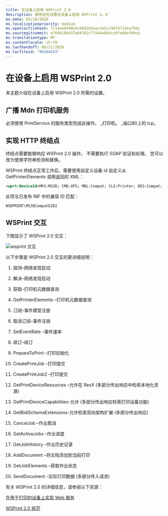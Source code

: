 ```yaml
---
title: 在设备上启用 WSPrint 2.0
description: 使用这些设置在设备上启用 WSPrint 2。0
ms.date: 05/18/2020
ms.localizationpriority: medium
ms.openlocfilehash: 7114ae0440e5cb69203eac3e5cc9679718ea794c
ms.sourcegitcommit: e769619bd37e04762c77444e8b4ce9fe86ef09cb
ms.translationtype: MT
ms.contentlocale: zh-CN
ms.lasthandoff: 08/31/2020
ms.locfileid: "89184543"
---
```

# <a name="enable-wsprint-20-on-a-device"></a>在设备上启用 WSPrint 2.0

本主题介绍在设备上启用 WSPrint 2.0 所需的设置。

## <a name="broadcast-a-mdns-printer-service"></a>广播 Mdn 打印机服务

必须使用 PrintService 的服务类型完成此操作。 \_打印机。 \_端口80上的 tcp。

## <a name="implement-a-http-endpoint"></a>实现 HTTP 终结点

终结点需要能够响应 WSPrint 2.0 操作。 不需要执行 SOAP 验证和处理。 您可以改为使用字符串检测和替换。

WSPrint 终结点正常工作后，需要使用自定义设备 id 自定义从 GetPrinterElements 调用返回的 XML：

```xml
<wprt:DeviceId>MFG:MS3D; CMD:XPS; MDL:Compat; CLS:Printer; DES:Compat; CID:MS3DWSD</wprt:DeviceId>
```

此项与已发布 INF 中的兼容 ID 匹配：

```xml
WSDPRINT\MS3DCompatE2D2
```

## <a name="wsprint-interactions"></a>WSPrint 交互

下图显示了 WSPrint 2.0 交互：

![wsprint 交互](images/wsprint-interactions.png)

以下步骤是 WSPrint 2.0 交互的更详细说明：

1. 探测–网络发现启动

1. 解决–网络发现启动

1. 获取–打印机元数据查询

1. GetPrinterElements –打印机元数据查询

1. 订阅–事件模型注册

1. 取消订阅–事件注销

1. SetEventRate –事件速率

1. 续订–续订

1. PrepareToPrint –打印初始化

1. CreatePrintJob –打印提交

1. CreatePrintJob2 –打印提交

1. GetPrintDeviceResources –允许在 ResX (多部分传出响应中检索本地化资源) 

1. GetPrintDeviceCapabilities-允许 (多部分传出响应检索打印设备功能) 

1. GetBidiSchemaExtensions-允许检索双向架构扩展 (多部分传出响应) 

1. CancelJob –作业取消

1. GetActiveJobs –作业进度

1. GetJobHistory –作业历史记录

1. AddDocument –将文档添加到当前打印

1. GetJobElements –获取作业状态

1. SendDocument –实际打印数据 (多部分传入请求) 

有关 WSPrint 2.0 的详细信息，请参阅以下资源：

[在用于打印的设备上实现 Web 服务](/windows-hardware/design/whitepapers/implementing-web-services-on-devices-for-printing)

[WSPrint 2.0 规范](/windows-hardware/design/whitepapers/implementing-web-services-on-devices-for-printing#file-downloads)